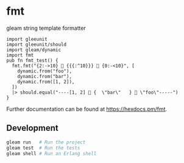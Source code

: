 # fmt

gleam string template formatter

```gleam
import gleeunit
import gleeunit/should
import gleam/dynamic
import fmt
pub fn fmt_test() {
  fmt.fmt("{2:->10} 🐖 {{{:^10}}} 💊 {0:-<10}", [
    dynamic.from("foo"),
    dynamic.from("bar"),
    dynamic.from([1, 2]),
  ])
  |> should.equal("----[1, 2] 🐖 {  \"bar\"   } 💊 \"foo\"-----")
}
```

Further documentation can be found at <https://hexdocs.pm/fmt>.

## Development

```sh
gleam run   # Run the project
gleam test  # Run the tests
gleam shell # Run an Erlang shell
```
